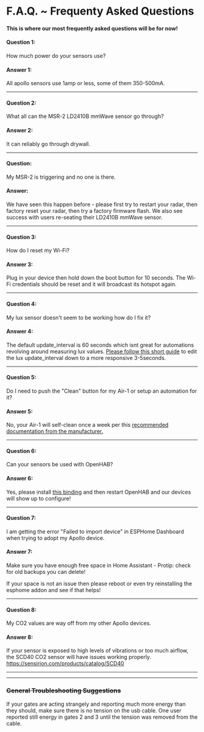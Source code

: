 # F.A.Q. ~ Frequenty Asked Questions

#### This is where our most frequently asked questions will be for now!

#### Question 1:

How much power do your sensors use?

#### Answer 1:

All apollo sensors use 1amp or less, some of them 350-500mA.

---

#### Question 2:

What all can the MSR-2 LD2410B mmWave sensor go through?

#### Answer 2:

It can reliably go through drywall.

---

#### Question:

My MSR-2 is triggering and no one is there.

#### Answer:

We have seen this happen before - please first try to restart your radar, then factory reset your radar, then try a factory firmware flash. We also see success with users re-seating their LD2410B mmWave sensor.

---

#### Question 3:

How do I reset my Wi-Fi?

#### Answer 3:

Plug in your device then hold down the boot button for 10 seconds. The Wi-Fi credentials should be reset and it will broadcast its hotspot again.

---

#### Question 4:

My lux sensor doesn't seem to be working how do I fix it?

#### Answer 4:

The default update\_interval is 60 seconds which isnt great for automations revolving around measuring lux values. [Please follow this short guide](https://wiki.apolloautomation.com/books/general/page/how-to-edit-your-sensors-lux-update-interval "How to Edit your lux sensor update interval") to edit the lux update\_interval down to a more responsive 3-5seconds.

---

#### Question 5:

Do I need to push the "Clean" button for my Air-1 or setup an automation for it?

#### Answer 5:

No, your Air-1 will self-clean once a week per this [recommended documentation from the manufacturer.](https://sensirion.com/media/documents/6791EFA0/62A1F68F/Sensirion_Datasheet_Environmental_Node_SEN5x.pdf)

---

#### Question 6:

Can your sensors be used with OpenHAB?

#### Answer 6:

Yes, please install [this binding](https://github.com/seime/openhab-esphome "OpenHAB-ESPHome") and then restart OpenHAB and our devices will show up to configure!

---

#### Question 7:

I am getting the error "Failed to import device" in ESPHome Dashboard when trying to adopt my Apollo device.

#### Answer 7:

Make sure you have enough free space in Home Assistant - Protip: check for old backups you can delete!

If your space is not an issue then please reboot or even try reinstalling the esphome addon and see if that helps!

---

#### Question 8:

My CO2 values are way off from my other Apollo devices.

#### Answer 8:

If your sensor is exposed to high levels of vibrations or too much airflow, the SCD40 CO2 sensor will have issues working properly. https://sensirion.com/products/catalog/SCD40

---

---

### ~~General Troubleshooting Suggestions~~

If your gates are acting strangely and reporting much more energy than they should, make sure there is no tension on the usb cable. One user reported still energy in gates 2 and 3 until the tension was removed from the cable.